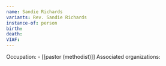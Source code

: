 ```yaml
---
name: Sandie Richards
variants: Rev. Sandie Richards
instance-of: person
birth: 
death: 
VIAF: 
---
```

Occupation: - [[pastor (methodist)]]
Associated organizations: 